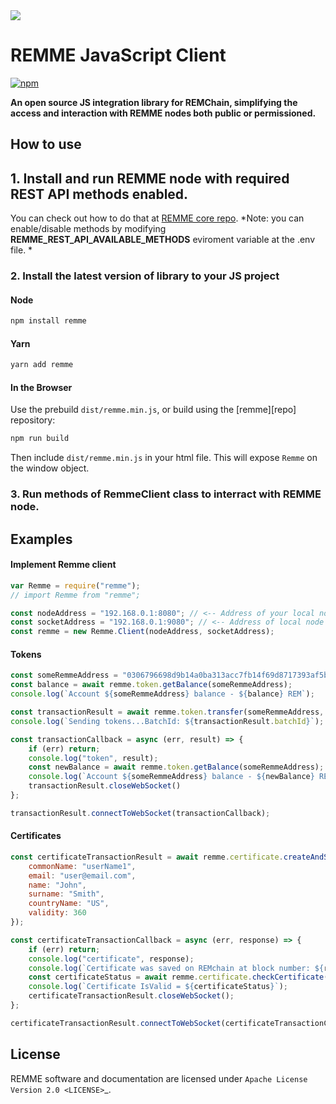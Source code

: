 <img src="https://avatars1.githubusercontent.com/u/29229038" />

REMME JavaScript Client
==========
[![npm](https://img.shields.io/npm/dm/remme.svg)](https://www.npmjs.com/package/remme)

**An open source JS integration library for REMChain, simplifying the access and interaction with REMME nodes both public or permissioned.**

## How to use
## 1. Install and run REMME node with required REST API methods  enabled.
You can check out how to do that at [REMME core repo](https://github.com/Remmeauth/remme-core/).
*Note: you can enable/disable methods by modifying **REMME_REST_API_AVAILABLE_METHODS** eviroment variable at the .env file. *

### 2. Install the latest version of library to your JS project
#### Node

```bash
npm install remme
```

#### Yarn

```bash
yarn add remme
```

#### In the Browser

Use the prebuild ``dist/remme.min.js``, or
build using the [remme][repo] repository:

```bash
npm run build
```

Then include `dist/remme.min.js` in your html file.
This will expose `Remme` on the window object.

### 3. Run methods of **RemmeClient** class to interract with REMME node.

## Examples
#### Implement Remme client
```js
var Remme = require("remme");
// import Remme from "remme";

const nodeAddress = "192.168.0.1:8080"; // <-- Address of your local node's REST API server (localhost:8080) by default
const socketAddress = "192.168.0.1:9080"; // <-- Address of local node's WebSocket server (localhost:9080) by default
const remme = new Remme.Client(nodeAddress, socketAddress);
```

#### Tokens
```js
const someRemmeAddress = "0306796698d9b14a0ba313acc7fb14f69d8717393af5b02cc292d72009b97d8759";
const balance = await remme.token.getBalance(someRemmeAddress);
console.log(`Account ${someRemmeAddress} balance - ${balance} REM`);

const transactionResult = await remme.token.transfer(someRemmeAddress, 100);
console.log(`Sending tokens...BatchId: ${transactionResult.batchId}`);

const transactionCallback = async (err, result) => {
    if (err) return;
    console.log("token", result);
    const newBalance = await remme.token.getBalance(someRemmeAddress);
    console.log(`Account ${someRemmeAddress} balance - ${newBalance} REM`);
    transactionResult.closeWebSocket()
};

transactionResult.connectToWebSocket(transactionCallback);

```
#### Certificates
```js
const certificateTransactionResult = await remme.certificate.createAndStoreCertificate({
    commonName: "userName1",
    email: "user@email.com",
    name: "John",
    surname: "Smith",
    countryName: "US",
    validity: 360
});

const certificateTransactionCallback = async (err, response) => {
    if (err) return;
    console.log("certificate", response);
    console.log(`Certificate was saved on REMchain at block number: ${response.block_number}`);
    const certificateStatus = await remme.certificate.checkCertificate(certificateTransactionResult.certificate);
    console.log(`Certificate IsValid = ${certificateStatus}`);
    certificateTransactionResult.closeWebSocket();
};

certificateTransactionResult.connectToWebSocket(certificateTransactionCallback);
```



## License

REMME software and documentation are licensed under `Apache License Version 2.0 <LICENSE>`_.